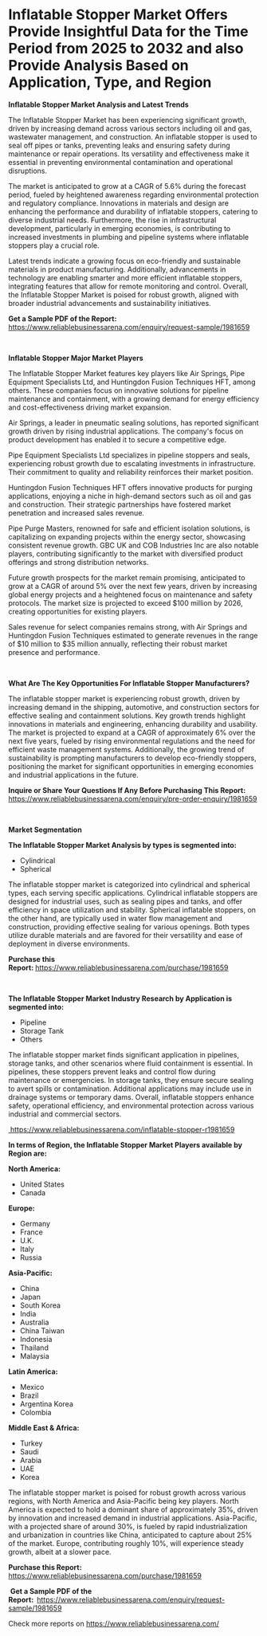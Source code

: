 <p><h1>Inflatable Stopper Market Offers Provide Insightful Data for the Time Period from 2025 to 2032 and also Provide Analysis Based on Application, Type, and Region</h1></p><p><strong>Inflatable Stopper Market Analysis and Latest Trends</strong></p>
<p><p>The Inflatable Stopper Market has been experiencing significant growth, driven by increasing demand across various sectors including oil and gas, wastewater management, and construction. An inflatable stopper is used to seal off pipes or tanks, preventing leaks and ensuring safety during maintenance or repair operations. Its versatility and effectiveness make it essential in preventing environmental contamination and operational disruptions.</p><p>The market is anticipated to grow at a CAGR of 5.6% during the forecast period, fueled by heightened awareness regarding environmental protection and regulatory compliance. Innovations in materials and design are enhancing the performance and durability of inflatable stoppers, catering to diverse industrial needs. Furthermore, the rise in infrastructural development, particularly in emerging economies, is contributing to increased investments in plumbing and pipeline systems where inflatable stoppers play a crucial role.</p><p>Latest trends indicate a growing focus on eco-friendly and sustainable materials in product manufacturing. Additionally, advancements in technology are enabling smarter and more efficient inflatable stoppers, integrating features that allow for remote monitoring and control. Overall, the Inflatable Stopper Market is poised for robust growth, aligned with broader industrial advancements and sustainability initiatives.</p></p>
<p><strong>Get a Sample PDF of the Report:&nbsp;</strong> <a href="https://www.reliablebusinessarena.com/enquiry/request-sample/1981659?utm_campaign=3492&utm_medium=2&utm_source=Github&utm_content=ia&utm_term=10042025&utm_id=inflatable-stopper">https://www.reliablebusinessarena.com/enquiry/request-sample/1981659</a></p>
<p>&nbsp;</p>
<p><strong>Inflatable Stopper Major Market Players</strong></p>
<p><p>The Inflatable Stopper Market features key players like Air Springs, Pipe Equipment Specialists Ltd, and Huntingdon Fusion Techniques HFT, among others. These companies focus on innovative solutions for pipeline maintenance and containment, with a growing demand for energy efficiency and cost-effectiveness driving market expansion.</p><p>Air Springs, a leader in pneumatic sealing solutions, has reported significant growth driven by rising industrial applications. The company's focus on product development has enabled it to secure a competitive edge.</p><p>Pipe Equipment Specialists Ltd specializes in pipeline stoppers and seals, experiencing robust growth due to escalating investments in infrastructure. Their commitment to quality and reliability reinforces their market position. </p><p>Huntingdon Fusion Techniques HFT offers innovative products for purging applications, enjoying a niche in high-demand sectors such as oil and gas and construction. Their strategic partnerships have fostered market penetration and increased sales revenue.</p><p>Pipe Purge Masters, renowned for safe and efficient isolation solutions, is capitalizing on expanding projects within the energy sector, showcasing consistent revenue growth. GBC UK and COB Industries Inc are also notable players, contributing significantly to the market with diversified product offerings and strong distribution networks.</p><p>Future growth prospects for the market remain promising, anticipated to grow at a CAGR of around 5% over the next few years, driven by increasing global energy projects and a heightened focus on maintenance and safety protocols. The market size is projected to exceed $100 million by 2026, creating opportunities for existing players.</p><p>Sales revenue for select companies remains strong, with Air Springs and Huntingdon Fusion Techniques estimated to generate revenues in the range of $10 million to $35 million annually, reflecting their robust market presence and performance.</p></p>
<p>&nbsp;</p>
<p><strong>What Are The Key Opportunities For Inflatable Stopper Manufacturers?</strong></p>
<p><p>The inflatable stopper market is experiencing robust growth, driven by increasing demand in the shipping, automotive, and construction sectors for effective sealing and containment solutions. Key growth trends highlight innovations in materials and engineering, enhancing durability and usability. The market is projected to expand at a CAGR of approximately 6% over the next five years, fueled by rising environmental regulations and the need for efficient waste management systems. Additionally, the growing trend of sustainability is prompting manufacturers to develop eco-friendly stoppers, positioning the market for significant opportunities in emerging economies and industrial applications in the future.</p></p>
<p><strong>Inquire or Share Your Questions If Any Before Purchasing This Report:</strong> <a href="https://www.reliablebusinessarena.com/enquiry/pre-order-enquiry/1981659?utm_campaign=3492&utm_medium=2&utm_source=Github&utm_content=ia&utm_term=10042025&utm_id=inflatable-stopper">https://www.reliablebusinessarena.com/enquiry/pre-order-enquiry/1981659</a></p>
<p>&nbsp;</p>
<p><strong>Market Segmentation</strong></p>
<p><strong>The Inflatable Stopper Market Analysis by types is segmented into:</strong></p>
<p><ul><li>Cylindrical</li><li>Spherical</li></ul></p>
<p><p>The inflatable stopper market is categorized into cylindrical and spherical types, each serving specific applications. Cylindrical inflatable stoppers are designed for industrial uses, such as sealing pipes and tanks, and offer efficiency in space utilization and stability. Spherical inflatable stoppers, on the other hand, are typically used in water flow management and construction, providing effective sealing for various openings. Both types utilize durable materials and are favored for their versatility and ease of deployment in diverse environments.</p></p>
<p><strong>Purchase this Report:&nbsp;</strong><a href="https://www.reliablebusinessarena.com/purchase/1981659?utm_campaign=3492&utm_medium=2&utm_source=Github&utm_content=ia&utm_term=10042025&utm_id=inflatable-stopper">https://www.reliablebusinessarena.com/purchase/1981659</a></p>
<p>&nbsp;</p>
<p><strong>The Inflatable Stopper Market Industry Research by Application is segmented into:</strong></p>
<p><ul><li>Pipeline</li><li>Storage Tank</li><li>Others</li></ul></p>
<p><p>The inflatable stopper market finds significant application in pipelines, storage tanks, and other scenarios where fluid containment is essential. In pipelines, these stoppers prevent leaks and control flow during maintenance or emergencies. In storage tanks, they ensure secure sealing to avert spills or contamination. Additional applications may include use in drainage systems or temporary dams. Overall, inflatable stoppers enhance safety, operational efficiency, and environmental protection across various industrial and commercial sectors.</p></p>
<p><a href="https://www.reliablebusinessarena.com/inflatable-stopper-r1981659?utm_campaign=3492&utm_medium=2&utm_source=Github&utm_content=ia&utm_term=10042025&utm_id=inflatable-stopper">&nbsp;https://www.reliablebusinessarena.com/inflatable-stopper-r1981659</a></p>
<p><strong>In terms of Region, the Inflatable Stopper Market Players available by Region are:</strong></p>
<p>
    <p> <strong> North America: </strong>
        <ul>
            <li>United States</li>
            <li>Canada</li>
        </ul>
        </p> 
    <p> <strong> Europe: </strong>
        <ul>
            <li>Germany</li>
            <li>France</li>
            <li>U.K.</li>
            <li>Italy</li>
            <li>Russia</li>
        </ul>
        </p> 
    <p> <strong> Asia-Pacific: </strong>
        <ul>
            <li>China</li>
            <li>Japan</li>
            <li>South Korea</li>
            <li>India</li>
            <li>Australia</li>
            <li>China Taiwan</li>
            <li>Indonesia</li>
            <li>Thailand</li>
            <li>Malaysia</li>
        </ul>
        </p> 
    <p> <strong> Latin America: </strong>
        <ul>
            <li>Mexico</li>
            <li>Brazil</li>
            <li>Argentina Korea</li>
            <li>Colombia</li>
        </ul>
        </p> 
    <p> <strong> Middle East & Africa: </strong>
        <ul>
            <li>Turkey</li>
            <li>Saudi</li>
            <li>Arabia</li>
            <li>UAE</li>
            <li>Korea</li>
        </ul>
    </p>
    </p>
<p><p>The inflatable stopper market is poised for robust growth across various regions, with North America and Asia-Pacific being key players. North America is expected to hold a dominant share of approximately 35%, driven by innovation and increased demand in industrial applications. Asia-Pacific, with a projected share of around 30%, is fueled by rapid industrialization and urbanization in countries like China, anticipated to capture about 25% of the market. Europe, contributing roughly 10%, will experience steady growth, albeit at a slower pace.</p></p>
<p><strong>Purchase this Report: </strong><a href="https://www.reliablebusinessarena.com/purchase/1981659?utm_campaign=3492&utm_medium=2&utm_source=Github&utm_content=ia&utm_term=10042025&utm_id=inflatable-stopper">https://www.reliablebusinessarena.com/purchase/1981659</a></p>
<p>&nbsp;<strong>Get a Sample PDF of the Report:&nbsp;&nbsp;</strong><a href="https://www.reliablebusinessarena.com/enquiry/request-sample/1981659?utm_campaign=3492&utm_medium=2&utm_source=Github&utm_content=ia&utm_term=10042025&utm_id=inflatable-stopper">https://www.reliablebusinessarena.com/enquiry/request-sample/1981659</a></p>
<p><strong></strong></p>
<p>Check more reports on <a href="https://www.reliablebusinessarena.com/?utm_campaign=3492&utm_medium=2&utm_source=Github&utm_content=ia&utm_term=10042025&utm_id=inflatable-stopper">https://www.reliablebusinessarena.com/</a></p>